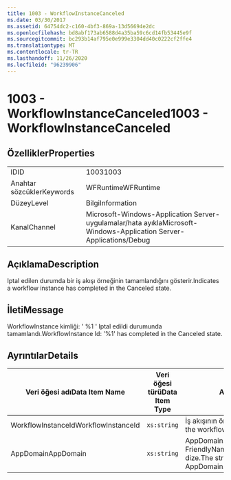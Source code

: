 ```yaml
---
title: 1003 - WorkflowInstanceCanceled
ms.date: 03/30/2017
ms.assetid: 64754dc2-c160-4bf3-869a-13d56694e2dc
ms.openlocfilehash: bd8abf173ab6588d4a35ba59c6cd14fb53445e9f
ms.sourcegitcommit: bc293b14af795e0e999e3304dd40c0222cf2ffe4
ms.translationtype: MT
ms.contentlocale: tr-TR
ms.lasthandoff: 11/26/2020
ms.locfileid: "96239906"
---
```

# <a name="1003---workflowinstancecanceled"></a><span data-ttu-id="931e9-102">1003 - WorkflowInstanceCanceled</span><span class="sxs-lookup"><span data-stu-id="931e9-102">1003 - WorkflowInstanceCanceled</span></span>

## <a name="properties"></a><span data-ttu-id="931e9-103">Özellikler</span><span class="sxs-lookup"><span data-stu-id="931e9-103">Properties</span></span>  
  
|||  
|-|-|  
|<span data-ttu-id="931e9-104">ID</span><span class="sxs-lookup"><span data-stu-id="931e9-104">ID</span></span>|<span data-ttu-id="931e9-105">1003</span><span class="sxs-lookup"><span data-stu-id="931e9-105">1003</span></span>|  
|<span data-ttu-id="931e9-106">Anahtar sözcükler</span><span class="sxs-lookup"><span data-stu-id="931e9-106">Keywords</span></span>|<span data-ttu-id="931e9-107">WFRuntime</span><span class="sxs-lookup"><span data-stu-id="931e9-107">WFRuntime</span></span>|  
|<span data-ttu-id="931e9-108">Düzey</span><span class="sxs-lookup"><span data-stu-id="931e9-108">Level</span></span>|<span data-ttu-id="931e9-109">Bilgi</span><span class="sxs-lookup"><span data-stu-id="931e9-109">Information</span></span>|  
|<span data-ttu-id="931e9-110">Kanal</span><span class="sxs-lookup"><span data-stu-id="931e9-110">Channel</span></span>|<span data-ttu-id="931e9-111">Microsoft-Windows-Application Server-uygulamalar/hata ayıkla</span><span class="sxs-lookup"><span data-stu-id="931e9-111">Microsoft-Windows-Application Server-Applications/Debug</span></span>|  
  
## <a name="description"></a><span data-ttu-id="931e9-112">Açıklama</span><span class="sxs-lookup"><span data-stu-id="931e9-112">Description</span></span>  

 <span data-ttu-id="931e9-113">Iptal edilen durumda bir iş akışı örneğinin tamamlandığını gösterir.</span><span class="sxs-lookup"><span data-stu-id="931e9-113">Indicates a workflow instance has completed in the Canceled state.</span></span>  
  
## <a name="message"></a><span data-ttu-id="931e9-114">İleti</span><span class="sxs-lookup"><span data-stu-id="931e9-114">Message</span></span>  

 <span data-ttu-id="931e9-115">WorkflowInstance kimliği: ' %1 ' Iptal edildi durumunda tamamlandı.</span><span class="sxs-lookup"><span data-stu-id="931e9-115">WorkflowInstance Id: '%1' has completed in the Canceled state.</span></span>  
  
## <a name="details"></a><span data-ttu-id="931e9-116">Ayrıntılar</span><span class="sxs-lookup"><span data-stu-id="931e9-116">Details</span></span>  
  
|<span data-ttu-id="931e9-117">Veri öğesi adı</span><span class="sxs-lookup"><span data-stu-id="931e9-117">Data Item Name</span></span>|<span data-ttu-id="931e9-118">Veri öğesi türü</span><span class="sxs-lookup"><span data-stu-id="931e9-118">Data Item Type</span></span>|<span data-ttu-id="931e9-119">Açıklama</span><span class="sxs-lookup"><span data-stu-id="931e9-119">Description</span></span>|  
|--------------------|--------------------|-----------------|  
|<span data-ttu-id="931e9-120">WorkflowInstanceId</span><span class="sxs-lookup"><span data-stu-id="931e9-120">WorkflowInstanceId</span></span>|`xs:string`|<span data-ttu-id="931e9-121">İş akışının örnek kimliği</span><span class="sxs-lookup"><span data-stu-id="931e9-121">The instance id for the workflow</span></span>|  
|<span data-ttu-id="931e9-122">AppDomain</span><span class="sxs-lookup"><span data-stu-id="931e9-122">AppDomain</span></span>|`xs:string`|<span data-ttu-id="931e9-123">AppDomain. CurrentDomain. FriendlyName tarafından döndürülen dize.</span><span class="sxs-lookup"><span data-stu-id="931e9-123">The string returned by AppDomain.CurrentDomain.FriendlyName.</span></span>|
